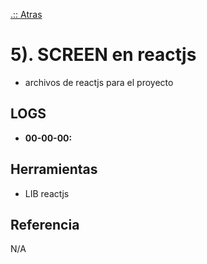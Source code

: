 [.:: Atras](https://github.com/wizanchez/team_losdos)
# 5). SCREEN en reactjs 

- archivos de reactjs para el proyecto

## LOGS

- **00-00-00:** 

## Herramientas

- LIB reactjs

## Referencia
N/A